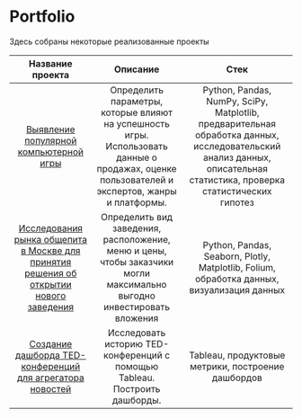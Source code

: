 # Portfolio
Здесь собраны некоторые реализованные проекты

| Название проекта  | Описание        | Стек          |
|:-----------------: |:---------------:| :-------------:|
 [Выявление популярной компьютерной игры](https://github.com/Arinich/Portfolio/tree/main/Game%20success)|Определить параметры, которые влияют на успешность игры. Использовать данные о продажах, оценке пользователей и экспертов, жанры и платформы.|  Python, Pandas, NumPy, SciPy, Matplotlib, предварительная обработка данных, исследовательский анализ данных, описательная статистика, проверка статистических гипотез|
| [Исследования рынка общепита в Москве для принятия решения об открытии нового заведения](https://github.com/Arinich/Portfolio/tree/main/Сatering%20business)| Определить вид заведения, расположение, меню и цены, чтобы заказчики могли максимально выгодно инвестировать вложения| Python, Pandas, Seaborn, Plotly, Matplotlib, Folium, обработка данных, визуализация данных|
| [Создание дашборда TED-конференций для агрегатора новостей](https://github.com/Arinich/Portfolio/tree/main/TED-conference%20(Tableau))| Исследовать историю TED-конференций с помощью Tableau. Построить дашборды. | Tableau, продуктовые метрики, построение дашбордов|
